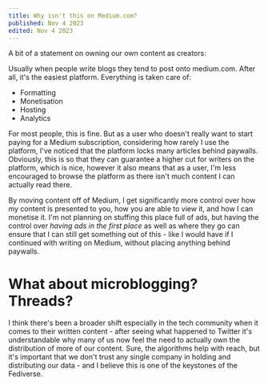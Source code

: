 ```yaml
---
title: Why isn't this on Medium.com?
published: Nov 4 2023
edited: Nov 4 2023
---
```

A bit of a statement on owning our own content as creators:

Usually when people write blogs they tend to post onto medium.com. After all, it's the easiest platform. Everything is taken care of:
- Formatting
- Monetisation
- Hosting
- Analytics

For most people, this is fine. But as a user who doesn't really want to start paying for a Medium subscription, considering how rarely I use the platform, I've noticed that the platform locks many articles behind paywalls. Obviously, this is so that they can guarantee a higher cut for writers on the platform, which is nice, however it also means that as a user, I'm less encouraged to browse the platform as there isn't much content I can actually read there.

By moving content off of Medium, I get significantly more control over how my content is presented to you, how you are able to view it, and how I can monetise it. I'm not planning on stuffing this place full of ads, but having the control over *having ads in the first place* as well as where they go can ensure that I can still get something out of this - like I would have if I continued with writing on Medium, without placing anything behind paywalls.

# What about microblogging? Threads?
I think there's been a broader shift especially in the tech community when it comes to their written content - after seeing what happened to Twitter it's understandable why many of us now feel the need to actually own the distribution of more of our content. Sure, the algorithms help with reach, but it's important that we don't trust any single company in holding and distributing our data - and I believe this is one of the keystones of the Fediverse.